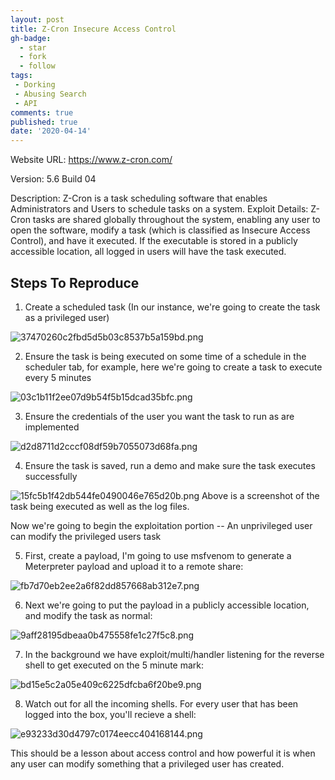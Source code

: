 ```yaml
---
layout: post
title: Z-Cron Insecure Access Control
gh-badge:
  - star
  - fork
  - follow
tags:
 - Dorking
 - Abusing Search
 - API
comments: true
published: true
date: '2020-04-14'
---
```

Website URL: https://www.z-cron.com/

Version: 5.6 Build 04

Description: Z-Cron is a task scheduling software that enables Administrators and Users to schedule tasks on a system.
Exploit Details: Z-Cron tasks are shared globally throughout the system, enabling any user to open the software, modify a task (which is classified as Insecure Access Control), and have it executed. If the executable is stored in a publicly accessible location, all logged in users will have the task executed.

## Steps To Reproduce

1. Create a scheduled task (In our instance, we're going to create the task as a privileged user)

![37470260c2fbd5d5b03c8537b5a159bd.png](https://blog.spookysec.net/img/7ca558d270cd458ebe857be83bb4592f.png)


2. Ensure the task is being executed on some time of a schedule in the scheduler tab, for example, here we're going to create a task to execute every 5 minutes


![03c1b11f2ee07d9b54f5b15dcad35bfc.png](https://blog.spookysec.net/img/08c6f06467144e5ea8e319dd87a3690e.png)

3. Ensure the credentials of the user you want the task to run as are implemented


![d2d8711d2cccf08df59b7055073d68fa.png](https://blog.spookysec.net/img/e03d159cd8314e2297f2ebe27056a15d.png)

4. Ensure the task is saved, run a demo and make sure the task executes successfully


![15fc5b1f42db544fe0490046e765d20b.png](https://blog.spookysec.net/img/75f6ad3abd864b8cb86d0bfb1960213b.png)
Above is a screenshot of the task being executed as well as the log files.

Now we're going to begin the exploitation portion -- An unprivileged user can modify the privileged users task

5. First, create a payload, I'm going to use msfvenom to generate a Meterpreter payload and upload it to a remote share:


![fb7d70eb2ee2a6f82dd857668ab312e7.png](https://blog.spookysec.net/img/9dd4b34ce60b4b1a91d713e180567bdf.png)

6. Next we're going to put the payload in a publicly accessible location, and modify the task as normal:


![9aff28195dbeaa0b475558fe1c27f5c8.png](https://blog.spookysec.net/img/40ab34f7a68649728ebe6b215f3ebc7e.png)


7. In the background we have exploit/multi/handler listening for the reverse shell to get executed on the 5 minute mark:


![bd15e5c2a05e409c6225dfcba6f20be9.png](https://blog.spookysec.net/img/f6446211995849e0ad46a5eaf21fd545.png)

8. Watch out for all the incoming shells. For every user that has been logged into the box, you'll recieve a shell:

![e93233d30d4797c0174eecc404168144.png](https://blog.spookysec.net/img/fad53a720b454c38a6f4a778f1fd7b1b.png)

This should be a lesson about access control and how powerful it is when any user can modify something that a privileged user has created.
